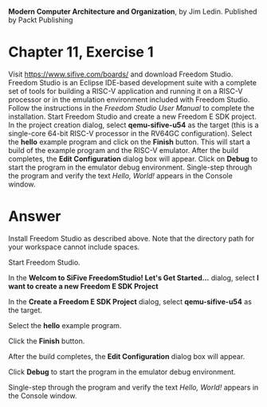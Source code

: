 __Modern Computer Architecture and Organization__, by Jim Ledin. Published by Packt Publishing
# Chapter 11, Exercise 1

Visit https://www.sifive.com/boards/ and download Freedom Studio. Freedom Studio is an Eclipse IDE-based development suite with a complete set of tools for building a RISC-V application and running it on a RISC-V processor or in the emulation environment included with Freedom Studio. Follow the instructions in the *Freedom Studio User Manual* to complete the installation. Start Freedom Studio and create a new Freedom E SDK project. In the project creation dialog, select **qemu-sifive-u54** as the target (this is a single-core 64-bit RISC-V processor in the RV64GC configuration). Select the **hello** example program and click on the **Finish** button. This will start a build of the example program and the RISC-V emulator. After the build completes, the **Edit Configuration** dialog box will appear. Click on **Debug** to start the program in the emulator debug environment. Single-step through the program and verify the text *Hello, World!* appears in the Console window.


# Answer
Install Freedom Studio as described above. Note that the directory path for your workspace cannot include spaces.

Start Freedom Studio.

In the **Welcom to SiFive FreedomStudio! Let's Get Started...** dialog, select **I want to create a new Freedom E SDK Project**

In the **Create a Freedom E SDK Project** dialog, select **qemu-sifive-u54** as the target.

Select the **hello** example program.

Click the **Finish** button.

After the build completes, the **Edit Configuration** dialog box will appear.

Click **Debug** to start the program in the emulator debug environment.

Single-step through the program and verify the text *Hello, World!* appears in the Console window.